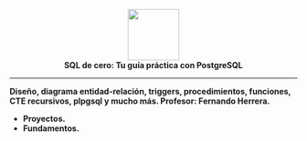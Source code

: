 <p align="center">
<img src="https://www.postgresql.org/media/img/about/press/elephant.png" width="90px">
<br>
<b>SQL de cero: Tu guía práctica con PostgreSQL<b/>
</p>
<hr>

Diseño, diagrama entidad-relación, triggers, procedimientos, funciones, CTE recursivos, plpgsql y mucho más.
<b>Profesor</b>: Fernando Herrera.

 - Proyectos.
 - Fundamentos.

